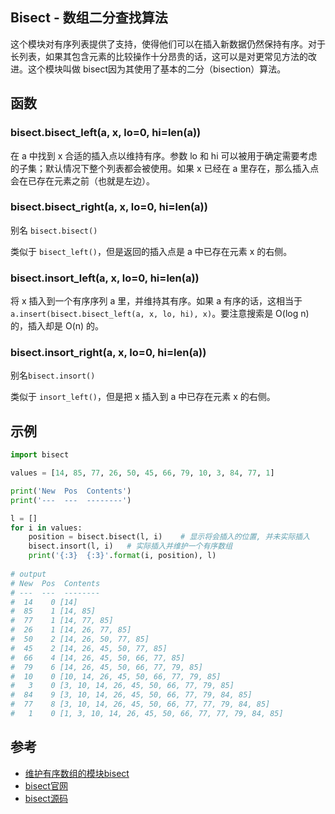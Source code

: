 ## Bisect - 数组二分查找算法

这个模块对有序列表提供了支持，使得他们可以在插入新数据仍然保持有序。对于长列表，如果其包含元素的比较操作十分昂贵的话，这可以是对更常见方法的改进。这个模块叫做 bisect因为其使用了基本的二分（bisection）算法。

## 函数

### bisect.bisect_left(a, x, lo=0, hi=len(a))

在 a 中找到 x 合适的插入点以维持有序。参数 lo 和 hi 可以被用于确定需要考虑的子集；默认情况下整个列表都会被使用。如果 x 已经在 a 里存在，那么插入点会在已存在元素之前（也就是左边）。

### bisect.bisect_right(a, x, lo=0, hi=len(a))

别名 `bisect.bisect()`

类似于 `bisect_left()`，但是返回的插入点是 a 中已存在元素 x 的右侧。

### bisect.insort_left(a, x, lo=0, hi=len(a))

将 x 插入到一个有序序列 a 里，并维持其有序。如果 a 有序的话，这相当于 `a.insert(bisect.bisect_left(a, x, lo, hi), x)`。要注意搜索是 O(log n) 的，插入却是 O(n) 的。

### bisect.insort_right(a, x, lo=0, hi=len(a))

别名`bisect.insort()`

类似于 `insort_left()`，但是把 x 插入到 a 中已存在元素 x 的右侧。

## 示例

```python
import bisect

values = [14, 85, 77, 26, 50, 45, 66, 79, 10, 3, 84, 77, 1]

print('New  Pos  Contents')
print('---  ---  --------')

l = []
for i in values:
    position = bisect.bisect(l, i)    # 显示将会插入的位置, 并未实际插入
    bisect.insort(l, i)   # 实际插入并维护一个有序数组
    print('{:3}  {:3}'.format(i, position), l)
    
# output
# New  Pos  Contents
# ---  ---  --------
#  14    0 [14]
#  85    1 [14, 85]
#  77    1 [14, 77, 85]
#  26    1 [14, 26, 77, 85]
#  50    2 [14, 26, 50, 77, 85]
#  45    2 [14, 26, 45, 50, 77, 85]
#  66    4 [14, 26, 45, 50, 66, 77, 85]
#  79    6 [14, 26, 45, 50, 66, 77, 79, 85]
#  10    0 [10, 14, 26, 45, 50, 66, 77, 79, 85]
#   3    0 [3, 10, 14, 26, 45, 50, 66, 77, 79, 85]
#  84    9 [3, 10, 14, 26, 45, 50, 66, 77, 79, 84, 85]
#  77    8 [3, 10, 14, 26, 45, 50, 66, 77, 77, 79, 84, 85]
#   1    0 [1, 3, 10, 14, 26, 45, 50, 66, 77, 77, 79, 84, 85]

```

## 参考

- [维护有序数组的模块bisect]([https://ofooo.github.io/wiki/python/%E5%BA%93/%E7%BB%B4%E6%8A%A4%E6%9C%89%E5%BA%8F%E6%95%B0%E7%BB%84%E7%9A%84%E6%A8%A1%E5%9D%97bisect/](https://ofooo.github.io/wiki/python/库/维护有序数组的模块bisect/))
- [bisect官网](https://docs.python.org/zh-cn/3/library/bisect.html#module-bisect)
- [bisect源码](https://github.com/python/cpython/blob/3.8/Lib/bisect.py)

